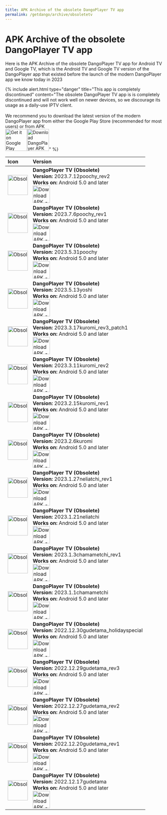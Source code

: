 ```yaml
---
title: APK Archive of the obsolete DangoPlayer TV app
permalink: /getdango/archive/obsoletetv
---
```

# APK Archive of the obsolete DangoPlayer TV app
Here is the APK Archive of the obsolete DangoPlayer TV app for Android TV and Google TV, which is the Android TV and Google TV version of the DangoPlayer app that existed before the launch of the modern DangoPlayer app we know today in 2023

{% include alert.html type="danger" title="This app is completely discontinued" content="The obsolete DangoPlayer TV app is is completely discontinued and will not work well on newer devices, so we discourage its usage as a daily-use IPTV client.  <br> <br> We recommend you to download the latest version of the modern DangoPlayer app from either the Google Play Store (recommended for most users) or from APK <br> <a href='https://play.google.com/store/apps/details?id=com.brunochanrio.dangoplayeruni&pcampaignid=pcampaignidMKT-Other-global-all-co-prtnr-py-PartBadge-Mar2515-1'><img alt='Get it on Google Play' height='70' src='https://play.google.com/intl/en_us/badges/static/images/badges/en_badge_web_generic.png'/></a><a href='https://brunochanrio.github.io/DangoPlayer/getdango/apk'><img alt='Download DangoPlayer APK for Android-based devices' height='70' src='https://brunochanrio.github.io/DangoPlayer/assets/GetAndroidAPK.png'/></a>" %}

<table>
    <thead>
        <tr>
            <th align="left">Icon</th>
            <th align="left">Version</th>
        </tr>
    </thead>
    <tbody>
        <tr>
            <td nowrap><img alt='Obsolete DangoPlayer Icon' width='64' src='https://brunochanrio.github.io/DangoPlayer/getdango/archive/VideoTime_5th_Icon.png'/></td>
            <td>
                <b>DangoPlayer TV (Obsolete)</b>
                <br>
                <b>Version:</b> 2023.7.12poochy_rev2
                <br>
                <b>Works on:</b> Android 5.0 and later
                <br>
                <a href="https://archive.org/download/dangoapkarchive-obsoletetv/DangoPlayerTV_2023.7.12poochy_rev2.apk"><img alt="Download APK -->" height="55" src="https://brunochanrio.github.io/DangoPlayer/assets/DownloadAPK_Archive.png"/></a>
            </td>
        </tr>
        <tr>
            <td nowrap><img alt='Obsolete DangoPlayer Icon' width='64' src='https://brunochanrio.github.io/DangoPlayer/getdango/archive/VideoTime_5th_Icon.png'/></td>
            <td>
                <b>DangoPlayer TV (Obsolete)</b>
                <br>
                <b>Version:</b> 2023.7.6poochy_rev1
                <br>
                <b>Works on:</b> Android 5.0 and later
                <br>
                <a href="https://archive.org/download/dangoapkarchive-obsoletetv/DangoPlayerTV_2023.7.6poochy_rev1.apk"><img alt="Download APK -->" height="55" src="https://brunochanrio.github.io/DangoPlayer/assets/DownloadAPK_Archive.png"/></a>
            </td>
        </tr>
        <tr>
            <td nowrap><img alt='Obsolete DangoPlayer Icon' width='64' src='https://brunochanrio.github.io/DangoPlayer/getdango/archive/VideoTime_5th_Icon.png'/></td>
            <td>
                <b>DangoPlayer TV (Obsolete)</b>
                <br>
                <b>Version:</b> 2023.5.31poochy
                <br>
                <b>Works on:</b> Android 5.0 and later
                <br>
                <a href="https://archive.org/download/dangoapkarchive-obsoletetv/DangoPlayerTV_2023.5.31poochy.apk"><img alt="Download APK -->" height="55" src="https://brunochanrio.github.io/DangoPlayer/assets/DownloadAPK_Archive.png"/></a>
            </td>
        </tr>
        <tr>
            <td nowrap><img alt='Obsolete DangoPlayer Icon' width='64' src='https://brunochanrio.github.io/DangoPlayer/getdango/archive/VideoTime_5th_Icon.png'/></td>
            <td>
                <b>DangoPlayer TV (Obsolete)</b>
                <br>
                <b>Version:</b> 2023.5.13yoshi
                <br>
                <b>Works on:</b> Android 5.0 and later
                <br>
                <a href="https://archive.org/download/dangoapkarchive-obsoletetv/DangoPlayerTV_2023.5.13yoshi.apk"><img alt="Download APK -->" height="55" src="https://brunochanrio.github.io/DangoPlayer/assets/DownloadAPK_Archive.png"/></a>
            </td>
        </tr>
        <tr>
            <td nowrap><img alt='Obsolete DangoPlayer Icon' width='64' src='https://brunochanrio.github.io/DangoPlayer/getdango/archive/VideoTime_5th_Icon.png'/></td>
            <td>
                <b>DangoPlayer TV (Obsolete)</b>
                <br>
                <b>Version:</b> 2023.3.17kuromi_rev3_patch1
                <br>
                <b>Works on:</b> Android 5.0 and later
                <br>
                <a href="https://archive.org/download/dangoapkarchive-obsoletetv/DangoPlayerTV_2023.3.17kuromi_rev3_patch1.apk"><img alt="Download APK -->" height="55" src="https://brunochanrio.github.io/DangoPlayer/assets/DownloadAPK_Archive.png"/></a>
            </td>
        </tr>
        <tr>
            <td nowrap><img alt='Obsolete DangoPlayer Icon' width='64' src='https://brunochanrio.github.io/DangoPlayer/getdango/archive/VideoTime_5th_Icon.png'/></td>
            <td>
                <b>DangoPlayer TV (Obsolete)</b>
                <br>
                <b>Version:</b> 2023.3.11kuromi_rev2
                <br>
                <b>Works on:</b> Android 5.0 and later
                <br>
                <a href="https://archive.org/download/dangoapkarchive-obsoletetv/DangoPlayerTV_2023.3.11kuromi_rev2.apk"><img alt="Download APK -->" height="55" src="https://brunochanrio.github.io/DangoPlayer/assets/DownloadAPK_Archive.png"/></a>
            </td>
        </tr>
        <tr>
            <td nowrap><img alt='Obsolete DangoPlayer Icon' width='64' src='https://brunochanrio.github.io/DangoPlayer/getdango/archive/VideoTime_5th_Icon.png'/></td>
            <td>
                <b>DangoPlayer TV (Obsolete)</b>
                <br>
                <b>Version:</b> 2023.2.15kuromi_rev1
                <br>
                <b>Works on:</b> Android 5.0 and later
                <br>
                <a href="https://archive.org/download/dangoapkarchive-obsoletetv/DangoPlayerTV_2023.2.15kuromi_rev1.apk"><img alt="Download APK -->" height="55" src="https://brunochanrio.github.io/DangoPlayer/assets/DownloadAPK_Archive.png"/></a>
            </td>
        </tr>
        <tr>
            <td nowrap><img alt='Obsolete DangoPlayer Icon' width='64' src='https://brunochanrio.github.io/DangoPlayer/getdango/archive/VideoTime_5th_Icon.png'/></td>
            <td>
                <b>DangoPlayer TV (Obsolete)</b>
                <br>
                <b>Version:</b> 2023.2.6kuromi
                <br>
                <b>Works on:</b> Android 5.0 and later
                <br>
                <a href="https://archive.org/download/dangoapkarchive-obsoletetv/DangoPlayerTV_2023.2.6kuromi.apk"><img alt="Download APK -->" height="55" src="https://brunochanrio.github.io/DangoPlayer/assets/DownloadAPK_Archive.png"/></a>
            </td>
        </tr>
        <tr>
            <td nowrap><img alt='Obsolete DangoPlayer Icon' width='64' src='https://brunochanrio.github.io/DangoPlayer/getdango/archive/VideoTime_5th_Icon.png'/></td>
            <td>
                <b>DangoPlayer TV (Obsolete)</b>
                <br>
                <b>Version:</b> 2023.1.27neliatchi_rev1
                <br>
                <b>Works on:</b> Android 5.0 and later
                <br>
                <a href="https://archive.org/download/dangoapkarchive-obsoletetv/DangoPlayerTV_2023.1.27neliatchi_rev1.apk"><img alt="Download APK -->" height="55" src="https://brunochanrio.github.io/DangoPlayer/assets/DownloadAPK_Archive.png"/></a>
            </td>
        </tr>
        <tr>
            <td nowrap><img alt='Obsolete DangoPlayer Icon' width='64' src='https://brunochanrio.github.io/DangoPlayer/getdango/archive/VideoTime_5th_Icon.png'/></td>
            <td>
                <b>DangoPlayer TV (Obsolete)</b>
                <br>
                <b>Version:</b> 2023.1.21neliatchi
                <br>
                <b>Works on:</b> Android 5.0 and later
                <br>
                <a href="https://archive.org/download/dangoapkarchive-obsoletetv/DangoPlayerTV_2023.1.21neliatchi.apk"><img alt="Download APK -->" height="55" src="https://brunochanrio.github.io/DangoPlayer/assets/DownloadAPK_Archive.png"/></a>
            </td>
        </tr>
        <tr>
            <td nowrap><img alt='Obsolete DangoPlayer Icon' width='64' src='https://brunochanrio.github.io/DangoPlayer/getdango/archive/VideoTime_5th_Icon.png'/></td>
            <td>
                <b>DangoPlayer TV (Obsolete)</b>
                <br>
                <b>Version:</b> 2023.1.3chamametchi_rev1
                <br>
                <b>Works on:</b> Android 5.0 and later
                <br>
                <a href="https://archive.org/download/dangoapkarchive-obsoletetv/DangoPlayerTV_2023.1.3chamametchi_rev1.apk"><img alt="Download APK -->" height="55" src="https://brunochanrio.github.io/DangoPlayer/assets/DownloadAPK_Archive.png"/></a>
            </td>
        </tr>
        <tr>
            <td nowrap><img alt='Obsolete DangoPlayer Icon' width='64' src='https://brunochanrio.github.io/DangoPlayer/getdango/archive/VideoTime_5th_Icon.png'/></td>
            <td>
                <b>DangoPlayer TV (Obsolete)</b>
                <br>
                <b>Version:</b> 2023.1.1chamametchi
                <br>
                <b>Works on:</b> Android 5.0 and later
                <br>
                <a href="https://archive.org/download/dangoapkarchive-obsoletetv/DangoPlayerTV_2023.1.1chamametchi.apk"><img alt="Download APK -->" height="55" src="https://brunochanrio.github.io/DangoPlayer/assets/DownloadAPK_Archive.png"/></a>
            </td>
        </tr>
        <tr>
            <td nowrap><img alt='Obsolete DangoPlayer Icon' width='64' src='https://brunochanrio.github.io/DangoPlayer/getdango/archive/VideoTime_5th_Icon.png'/></td>
            <td>
                <b>DangoPlayer TV (Obsolete)</b>
                <br>
                <b>Version:</b> 2022.12.30gudetama_holidayspecial
                <br>
                <b>Works on:</b> Android 5.0 and later
                <br>
                <a href="https://archive.org/download/dangoapkarchive-obsoletetv/DangoPlayerTV_2022.12.30gudetama_holidayspecial.apk"><img alt="Download APK -->" height="55" src="https://brunochanrio.github.io/DangoPlayer/assets/DownloadAPK_Archive.png"/></a>
            </td>
        </tr>
        <tr>
            <td nowrap><img alt='Obsolete DangoPlayer Icon' width='64' src='https://brunochanrio.github.io/DangoPlayer/getdango/archive/VideoTime_5th_Icon.png'/></td>
            <td>
                <b>DangoPlayer TV (Obsolete)</b>
                <br>
                <b>Version:</b> 2022.12.29gudetama_rev3
                <br>
                <b>Works on:</b> Android 5.0 and later
                <br>
                <a href="https://archive.org/download/dangoapkarchive-obsoletetv/DangoPlayerTV_2022.12.29gudetama_rev3.apk"><img alt="Download APK -->" height="55" src="https://brunochanrio.github.io/DangoPlayer/assets/DownloadAPK_Archive.png"/></a>
            </td>
        </tr>
        <tr>
            <td nowrap><img alt='Obsolete DangoPlayer Icon' width='64' src='https://brunochanrio.github.io/DangoPlayer/getdango/archive/VideoTime_5th_Icon.png'/></td>
            <td>
                <b>DangoPlayer TV (Obsolete)</b>
                <br>
                <b>Version:</b> 2022.12.27gudetama_rev2
                <br>
                <b>Works on:</b> Android 5.0 and later
                <br>
                <a href="https://archive.org/download/dangoapkarchive-obsoletetv/DangoPlayerTV_2022.12.27gudetama_rev2.apk"><img alt="Download APK -->" height="55" src="https://brunochanrio.github.io/DangoPlayer/assets/DownloadAPK_Archive.png"/></a>
            </td>
        </tr>
        <tr>
            <td nowrap><img alt='Obsolete DangoPlayer Icon' width='64' src='https://brunochanrio.github.io/DangoPlayer/getdango/archive/VideoTime_5th_Icon.png'/></td>
            <td>
                <b>DangoPlayer TV (Obsolete)</b>
                <br>
                <b>Version:</b> 2022.12.20gudetama_rev1
                <br>
                <b>Works on:</b> Android 5.0 and later
                <br>
                <a href="https://archive.org/download/dangoapkarchive-obsoletetv/DangoPlayerTV_2022.12.20gudetama_rev1.apk"><img alt="Download APK -->" height="55" src="https://brunochanrio.github.io/DangoPlayer/assets/DownloadAPK_Archive.png"/></a>
            </td>
        </tr>
        <tr>
            <td nowrap><img alt='Obsolete DangoPlayer Icon' width='64' src='https://brunochanrio.github.io/DangoPlayer/getdango/archive/VideoTime_5th_Icon.png'/></td>
            <td>
                <b>DangoPlayer TV (Obsolete)</b>
                <br>
                <b>Version:</b> 2022.12.17gudetama
                <br>
                <b>Works on:</b> Android 5.0 and later
                <br>
                <a href="https://archive.org/download/dangoapkarchive-obsoletetv/DangoPlayerTV_2022.12.17gudetama.apk"><img alt="Download APK -->" height="55" src="https://brunochanrio.github.io/DangoPlayer/assets/DownloadAPK_Archive.png"/></a>
            </td>
        </tr>
    </tbody>
</table>
